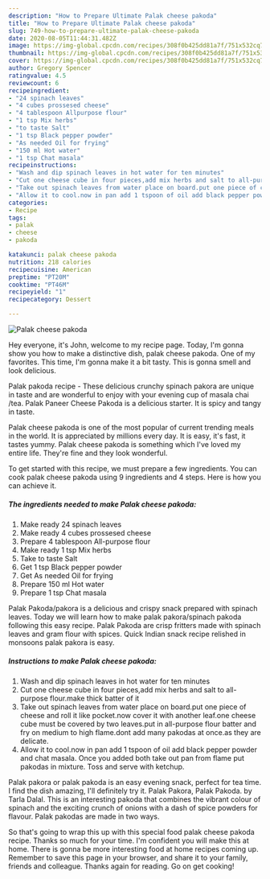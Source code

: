 ```yaml
---
description: "How to Prepare Ultimate Palak cheese pakoda"
title: "How to Prepare Ultimate Palak cheese pakoda"
slug: 749-how-to-prepare-ultimate-palak-cheese-pakoda
date: 2020-08-05T11:44:31.482Z
image: https://img-global.cpcdn.com/recipes/308f0b425dd81a7f/751x532cq70/palak-cheese-pakoda-recipe-main-photo.jpg
thumbnail: https://img-global.cpcdn.com/recipes/308f0b425dd81a7f/751x532cq70/palak-cheese-pakoda-recipe-main-photo.jpg
cover: https://img-global.cpcdn.com/recipes/308f0b425dd81a7f/751x532cq70/palak-cheese-pakoda-recipe-main-photo.jpg
author: Gregory Spencer
ratingvalue: 4.5
reviewcount: 6
recipeingredient:
- "24 spinach leaves"
- "4 cubes prossesed cheese"
- "4 tablespoon Allpurpose flour"
- "1 tsp Mix herbs"
- "to taste Salt"
- "1 tsp Black pepper powder"
- "As needed Oil for frying"
- "150 ml Hot water"
- "1 tsp Chat masala"
recipeinstructions:
- "Wash and dip spinach leaves in hot water for ten minutes"
- "Cut one cheese cube in four pieces,add mix herbs and salt to all-purpose flour.make thick batter of it"
- "Take out spinach leaves from water place on board.put one piece of cheese and roll it like pocket.now cover it with another leaf.one cheese cube must be covered by two leaves.put in all-purpose flour batter and fry on medium to high flame.dont add many pakodas at once.as they are delicate."
- "Allow it to cool.now in pan add 1 tspoon of oil add black pepper powder and chat masala. Once you added both take out pan from flame put pakodas in mixture. Toss and serve with ketchup."
categories:
- Recipe
tags:
- palak
- cheese
- pakoda

katakunci: palak cheese pakoda 
nutrition: 218 calories
recipecuisine: American
preptime: "PT20M"
cooktime: "PT46M"
recipeyield: "1"
recipecategory: Dessert

---
```



![Palak cheese pakoda](https://img-global.cpcdn.com/recipes/308f0b425dd81a7f/751x532cq70/palak-cheese-pakoda-recipe-main-photo.jpg)

Hey everyone, it's John, welcome to my recipe page. Today, I'm gonna show you how to make a distinctive dish, palak cheese pakoda. One of my favorites. This time, I'm gonna make it a bit tasty. This is gonna smell and look delicious.

Palak pakoda recipe - These delicious crunchy spinach pakora are unique in taste and are wonderful to enjoy with your evening cup of masala chai /tea. Palak Paneer Cheese Pakoda is a delicious starter. It is spicy and tangy in taste.

Palak cheese pakoda is one of the most popular of current trending meals in the world. It is appreciated by millions every day. It is easy, it's fast, it tastes yummy. Palak cheese pakoda is something which I've loved my entire life. They're fine and they look wonderful.


To get started with this recipe, we must prepare a few ingredients. You can cook palak cheese pakoda using 9 ingredients and 4 steps. Here is how you can achieve it.

<!--inarticleads1-->

##### The ingredients needed to make Palak cheese pakoda:

1. Make ready 24 spinach leaves
1. Make ready 4 cubes prossesed cheese
1. Prepare 4 tablespoon All-purpose flour
1. Make ready 1 tsp Mix herbs
1. Take to taste Salt
1. Get 1 tsp Black pepper powder
1. Get As needed Oil for frying
1. Prepare 150 ml Hot water
1. Prepare 1 tsp Chat masala


Palak Pakoda/pakora is a delicious and crispy snack prepared with spinach leaves. Today we will learn how to make palak pakora/spinach pakoda following this easy recipe. Palak Pakoda are crisp fritters made with spinach leaves and gram flour with spices. Quick Indian snack recipe relished in monsoons palak pakora is easy. 

<!--inarticleads2-->

##### Instructions to make Palak cheese pakoda:

1. Wash and dip spinach leaves in hot water for ten minutes
1. Cut one cheese cube in four pieces,add mix herbs and salt to all-purpose flour.make thick batter of it
1. Take out spinach leaves from water place on board.put one piece of cheese and roll it like pocket.now cover it with another leaf.one cheese cube must be covered by two leaves.put in all-purpose flour batter and fry on medium to high flame.dont add many pakodas at once.as they are delicate.
1. Allow it to cool.now in pan add 1 tspoon of oil add black pepper powder and chat masala. Once you added both take out pan from flame put pakodas in mixture. Toss and serve with ketchup.


Palak pakora or palak pakoda is an easy evening snack, perfect for tea time. I find the dish amazing, I&#39;ll definitely try it. Palak Pakora, Palak Pakoda. by Tarla Dalal. This is an interesting pakoda that combines the vibrant colour of spinach and the exciting crunch of onions with a dash of spice powders for flavour. Palak pakodas are made in two ways. 

So that's going to wrap this up with this special food palak cheese pakoda recipe. Thanks so much for your time. I'm confident you will make this at home. There is gonna be more interesting food at home recipes coming up. Remember to save this page in your browser, and share it to your family, friends and colleague. Thanks again for reading. Go on get cooking!
